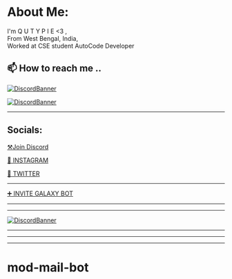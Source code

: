 # About Me:

I'm Q U T Y P I E <3 ,<br>From West Bengal, India, <br>Worked at CSE student AutoCode Developer <br>

📫 How to reach me ..
---

[![DiscordBanner](https://invidget.switchblade.xyz/fz8QMYdVDq)](https://discord.gg/fz8QMYdVDq)<br />

[![DiscordBanner](https://invidget.switchblade.xyz/KqjyPTPfey)](https://discord.gg/KqjyPTPfey)<br />

---

##  Socials:

[⚒Join Discord](https://discord.gg/fz8QMYdVDq)

[🔴 INSTAGRAM](https://www.instagram.com/qutypie_piu/)

[🔵 TWITTER](https://www.twitter.com/QUTYPIEPIU)

---

[➕ INVITE GALAXY BOT ](https://dsc.gg/invite-galaxy-gg)

---

---

[![DiscordBanner](https://invidget.switchblade.xyz/fz8QMYdVDq)](https://discord.gg/fz8QMYdVDq)<br />



---









---








---

# mod-mail-bot
